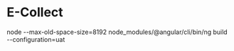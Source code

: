 # E-Collect

node --max-old-space-size=8192 node_modules/@angular/cli/bin/ng build --configuration=uat

